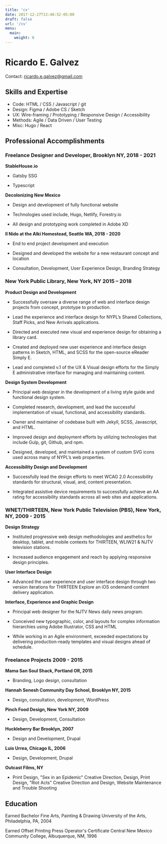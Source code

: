 ```yaml
---
title: 'cv'
date: 2017-12-27T13:48:52-05:00
draft: false
url: '/cv'
menu:
  main:
    weight: 0
---
```

# Ricardo E. Galvez

Contact: ricardo.e.galvez@gmail.com

## Skills and Expertise

- Code: HTML / CSS / Javascript / git
- Design: Figma / Adobe CS / Sketch
- UX: Wire-framing / Prototyping / Responsive Design / Accessibility
- Methods: Agile / Data Driven / User Testing
- Misc: Hugo / React

## Professional Accomplishments

### Freelance Designer and Developer, Brooklyn NY,  2018 - 2021

**StableHouse.io**

- Gatsby SSG

- Typescript

**Decolonizing New Mexico**

- Design and development of fully functional website

- Technologies used include, Hugo, Netlify, Forestry.io

- All design and prototyping work completed in Adobe XD

**Il Nido at the Alki Homestead, Seattle WA, 2018 - 2020** 

- End to end project development and execution

- Designed and developed the website for a new restaurant concept and location

- Consultation, Development, User Experience Design, Branding Strategy


### New York Public Library, New York, NY 2015 – 2018

**Product Design and Development**

- Successfully oversaw a diverse range of web and interface design projects from concept, prototype to production.

- Lead the experience and interface design for NYPL’s Shared Collections, Staff Picks, and New Arrivals applications.

- Directed and executed new visual and experience design for obtaining a library card.

- Created and deployed new user experience and interface design patterns in Sketch, HTML, and SCSS for the open-source eReader Simply E.

- Lead and completed v.1 of the UX & Visual design efforts for the Simply E administrative interface for managing and maintaining content.

**Design System Development**

- Principal web designer in the development of a living style guide and functional design system.

- Completed research, development, and lead the successful implementation of visual, functional, and accessibility standards.

- Owner and maintainer of codebase built with Jekyll, SCSS, Javascript, and HTML.

- Improved design and deployment efforts by utilizing technologies that include Gulp, git, Github, and npm.

- Designed, developed, and maintained a system of custom SVG icons used across many of NYPL’s web properties.


**Accessibility Design and Development**

- Successfully lead the design efforts to meet WCAG 2.0 Accessibility standards for structural, visual,  and, content presentation.

- Integrated assistive device requirements to successfully achieve an AA rating for accessibility standards across all web sites and applications.

### WNET/THIRTEEN, New York Public Television (PBS), New York, NY, 2009 - 2015

**Design Strategy**

- Instituted progressive web design methodologies and aesthetics for desktop, tablet, and mobile contexts for THIRTEEN, WLIW21 & NJTV television stations.

- Increased audience engagement and reach by applying responsive design principles.

**User Interface Design**

- Advanced the user experience and user interface design through two version iterations for THIRTEEN Explore an iOS on­demand content delivery application.

**Interface, Experience and Graphic Design**

- Principal web designer for the NJTV News daily news program.

- Conceived new typographic, color, and layouts for complex information hierarchies using Adobe Illustrator, CSS and HTML

- While working in an Agile environment, exceeded expectations by delivering production-ready templates and visual designs ahead of schedule.

### Freelance Projects 2009 - 2015

**Mama San Soul Shack, Portland OR, 2015**

- Branding, Logo design, consultation

**Hannah Senesh Community Day School, Brooklyn NY, 2015**

- Design, consultation, development, WordPress

**Pinch Food Design, New York NY, 2009**

- Design, Development, Consultation

**Huckleberry Bar Brooklyn, 2007**

- Design and Development, Drupal

**Luis Urrea, Chicago IL, 2006**

- Design, Development, Drupal

**Outcast Films, NY**

- Print Design, "Sex in an Epidemic" Creative Direction, Design, Print Design, "Riot Acts" Creative Direction and Design, Website Maintenance and Trouble Shooting

## Education

Earned Bachelor Fine Arts, Painting & Drawing University of the Arts, Philadelphia, PA, 2004

Earned Offset Printing Press Operator's Certificate Central New Mexico Community College, Albuquerque, NM, 1996
